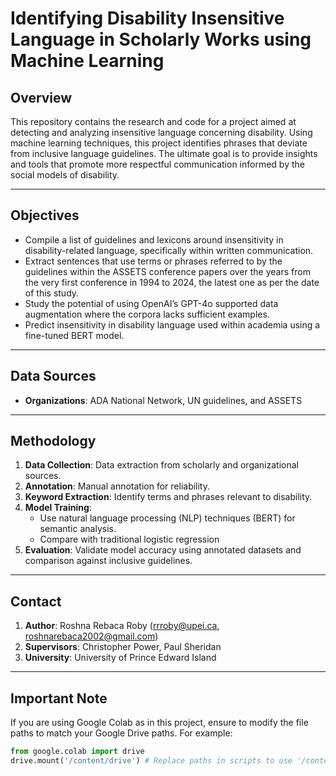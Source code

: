 # Identifying Disability Insensitive Language in Scholarly Works using Machine Learning

## Overview
This repository contains the research and code for a project aimed at detecting and analyzing insensitive language concerning disability. Using machine learning techniques, this project identifies phrases that deviate from inclusive language guidelines. The ultimate goal is to provide insights and tools that promote more respectful communication informed by the social models of disability.

---

## Objectives
- Compile a list of guidelines and lexicons around insensitivity in disability-related language, specifically within written communication.
- Extract sentences that use terms or phrases referred to by the guidelines within the ASSETS conference papers over the years from the very first conference in 1994 to 2024, the latest one as per the date of this study.
- Study the potential of using OpenAI’s GPT-4o supported data augmentation where the corpora lacks sufficient examples.
- Predict insensitivity in disability language used within academia using a fine-tuned BERT model.

---


## Data Sources
- **Organizations**: ADA National Network, UN guidelines, and ASSETS

---

## Methodology
1. **Data Collection**: Data extraction from scholarly and organizational sources.
2. **Annotation**: Manual annotation for reliability.
3. **Keyword Extraction**: Identify terms and phrases relevant to disability.
4. **Model Training**:
   - Use natural language processing (NLP) techniques (BERT) for semantic analysis.
   - Compare with traditional logistic regression
5. **Evaluation**: Validate model accuracy using annotated datasets and comparison against inclusive guidelines.

---
## Contact
1. **Author**: Roshna Rebaca Roby (rrroby@upei.ca, roshnarebaca2002@gmail.com)
2. **Supervisors**: Christopher Power, Paul Sheridan
3. **University**: University of Prince Edward Island
---
## Important Note
If you are using Google Colab as in this project, ensure to modify the file paths to match your Google Drive paths. For example:
```python
from google.colab import drive
drive.mount('/content/drive') # Replace paths in scripts to use '/content/drive/My Drive/...' structure.
```

